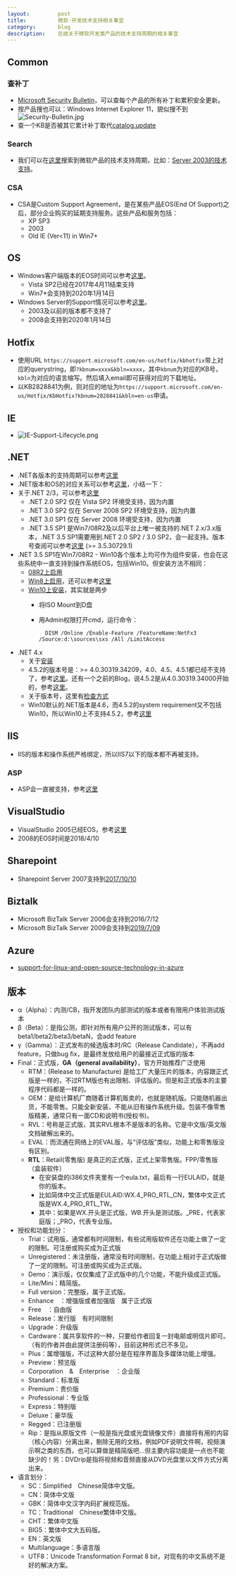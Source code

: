```yaml
---
layout:         post
title:          微软-开发技术支持相关事宜
category:       blog
description:    总结关于微软开发类产品的技术支持周期的相关事宜
---
```


## Common

### 查补丁
- [Microsoft Security Bulletin](https://technet.microsoft.com/security/bulletin/)，可以查每个产品的所有补丁和累积安全更新。
- 按产品搜也可以：Windows Internet Explorer 11，貌似搜不到
![Security-Bulletin.jpg](/images/weblink/b257bb1d42524fbc8013ab5c945d1fc3-MS-Security-Bulletin.png)
- 查一个KB是否被其它累计补丁取代[catalog.update](https://catalog.update.microsoft.com/v7/site/Search.aspx?q=3199375%20)

### Search
- 我们可以在[这里](https://support.microsoft.com/zh-cn/lifecycle/search)搜索到微软产品的技术支持周期，比如：[Server 2003的技术支持](https://support.microsoft.com/zh-cn/lifecycle/search?sort=PN&qid=&alpha=Microsoft%20Windows%20Server%202003&Filter=FilterNO)。

### CSA
- CSA是Custom Support Agreement，是在某些产品EOS(End Of Support)之后，部分企业购买的延期支持服务。这些产品和服务包括：
	- XP SP3
	- 2003
	- Old IE (Ver<11) in Win7+

## OS
- Windows客户端版本的EOS时间可以参考[这里](http://windows.microsoft.com/en-us/windows/lifecycle)。
	- Vista SP2已经在2017年4月11结束支持
	- Win7*会支持到2020年1月14日
- Windows Server的Support情况可以参考[这里](https://support.microsoft.com/en-us/lifecycle/search?alpha=Windows%20Server)。
	- 2003及以前的版本都不支持了
	- 2008会支持到2020年1月14日

## Hotfix
- 使用URL `https://support.microsoft.com/en-us/hotfix/kbhotfix`带上对应的querystring，即`?kbnum=xxxx&kbln=xxxx`，其中`kbnum`为对应的KB号，`kbln`为对应的语言缩写。然后填入email即可获得对应的下载地址。
- 以KB2828841为例，则对应的地址为`https://support.microsoft.com/en-us/Hotfix/KbHotfix?kbnum=2828841&kbln=en-us`申请。


## IE
- ![IE-Support-Lifecycle.png](/images/weblink/b257bb1d42524fbc8013ab5c945d1fc3-IE-Support-Lifecycle.png)

## .NET
- .NET各版本的支持周期可以参考[这里](https://support.microsoft.com/zh-cn/lifecycle#gp/Framework_FAQ)
- .NET版本和OS的对应关系可以参考[这里](https://blogs.msdn.microsoft.com/astebner/2007/03/14/mailbag-what-version-of-the-net-framework-is-included-in-what-version-of-the-os/)，小结一下：
- 关于.NET 2/3，可以参考[这里](https://support.microsoft.com/en-us/kb/2696944)
	- .NET 2.0 SP2 仅在 Vista SP2 环境受支持，因为内置
	- .NET 3.0 SP2 仅在 Server 2008 SP2 环境受支持，因为内置
	- .NET 3.0 SP1 仅在 Server 2008 环境受支持，因为内置
	- .NET 3.5 SP1 是Win7/08R2及以后平台上唯一被支持的.NET 2.x/3.x版本，.NET 3.5 SP1需要用到.NET 2.0 SP2 / 3.0 SP2，会一起支持。版本号查阅可以参考[这里](https://blogs.msdn.microsoft.com/astebner/2005/07/12/what-net-framework-version-numbers-go-with-what-service-pack/) (>= 3.5.30729.1)
- .NET 3.5 SP1在Win7/08R2 - Win10各个版本上均可作为组件安装，也会在这些系统中一直支持到操作系统EOS，包括Win10。但安装方法不相同：
	- [08R2上启用](https://blogs.msdn.microsoft.com/sqlblog/2010/01/08/how-to-installenable-net-3-5-sp1-on-windows-server-2008-r2-for-sql-server-2008-and-sql-server-2008-r2/)
	- [Win8上启用](https://support.microsoft.com/en-us/kb/2785188)，还可以参考[这里](https://msdn.microsoft.com/en-us/library/hh506443(v=vs.110).aspx)
	- [Win10上安装](https://blogs.technet.microsoft.com/mniehaus/2015/08/31/adding-features-including-net-3-5-to-windows-10/)，其实就是两步
        - 将ISO Mount到D盘
        - 用Admin权限打开cmd，运行命令：
        
                DISM /Online /Enable-Feature /FeatureName:NetFx3 /Source:d:\sources\sxs /All /LimitAccess
                
- .NET 4.x
	- 关于[安装](https://msdn.microsoft.com/en-us/library/5a4x27ek(v=vs.110).aspx)
	- 4.5.2的版本号是：>= 4.0.30319.34209，4.0、4.5、4.5.1都已经不支持了，参考[这里](https://blogs.msdn.microsoft.com/dougste/2016/03/17/file-version-history-for-clr-4-x/)。还有一个之前的Blog，说4.5.2是从4.0.30319.34000开始的，参考[这里](https://blogs.msdn.microsoft.com/rodneyviana/2014/12/23/identifying-the-net-version-you-are-running-2-0-4-5-4-5-1-or-4-5-2/)。
	- 关于版本号，这里有[检查方式](https://msdn.microsoft.com/en-us/library/hh925568(v=vs.110).aspx)
	- Win10默认的.NET版本是4.6，而4.5.2的system requirement又不包括Win10，所以Win10上不支持4.5.2，参考[这里](https://www.microsoft.com/en-us/download/details.aspx?id=42643)

## IIS
- IIS的版本和操作系统严格绑定，所以IIS7以下的版本都不再被支持。

### ASP
- ASP会一直被支持，参考[这里](https://support.microsoft.com/en-us/kb/2669020)

## VisualStudio
- VisualStudio 2005已经EOS，参考[这里](https://support.microsoft.com/zh-cn/lifecycle/search?sort=PN&alpha=Visual%20Studio&Filter=FilterNO)
- 2008的EOS时间是2018/4/10

## Sharepoint
- Sharepoint Server 2007支持到[2017/10/10](https://support.microsoft.com/zh-cn/lifecycle/search?sort=PN&qid=&alpha=SharePoint%20Server%202007&Filter=FilterNO)

## Biztalk
- Microsoft BizTalk Server 2006会支持到2016/7/12
- Microsoft BizTalk Server 2009会支持到[2019/7/09](https://support.microsoft.com/zh-cn/lifecycle/search?sort=PN&alpha=Microsoft%20BizTalk%20Server%202009&Filter=FilterNO)

## Azure
- [support-for-linux-and-open-source-technology-in-azure](https://support.microsoft.com/uz-latn-uz/help/2941892/support-for-linux-and-open-source-technology-in-azure)

## 版本
- α（Alpha）：内测/CB，指开发团队内部测试的版本或者有限用户体验测试版本
- β（Beta）：是指公测，即针对所有用户公开的测试版本，可以有beta1/beta2/beta3/betaN，会add feature
- γ（Gamma）：正式发布的候选版本时/RC（Release Candidate），不再add feature，只做bug fix，是最终发放给用户的最接近正式版的版本
- Final：正式版，**GA（general availability）**，官方开始推荐广泛使用
	- RTM：(Release to Manufacture) 是给工厂大量压片的版本，内容跟正式版是一样的，不过RTM版也有出限制、评估版的。但是和正式版本的主要程序代码都是一样的。 
	- OEM：是给计算机厂商随着计算机贩卖的，也就是随机版。只能随机器出货，不能零售。只能全新安装，不能从旧有操作系统升级。包装不像零售版精美，通常只有一面CD和说明书(授权书)。 
	- RVL：号称是正式版，其实RVL根本不是版本的名称。它是中文版/英文版文档破解出来的。 
	- EVAL：而流通在网络上的EVAL版，与“评估版”类似，功能上和零售版没有区别。 
	- **RTL**：Retail(零售版) 是真正的正式版，正式上架零售版。FPP/零售版（盒装软件）
		- 在安装盘的i386文件夹里有一个eula.txt，最后有一行EULAID，就是你的版本。
		- 比如简体中文正式版是EULAID:WX.4_PRO_RTL_CN，繁体中文正式版是WX.4_PRO_RTL_TW。
		- 其中：如果是WX.开头是正式版，WB.开头是测试版。_PRE，代表家庭版；_PRO，代表专业版。 
- 授权和功能划分： 
	- Trial：试用版，通常都有时间限制，有些试用版软件还在功能上做了一定的限制。可注册或购买成为正式版 
	- Unregistered：未注册版，通常没有时间限制，在功能上相对于正式版做了一定的限制。可注册或购买成为正式版。 
	- Demo：演示版，仅仅集成了正式版中的几个功能，不能升级成正式版。 
	- Lite/Mini：精简版。 
	- Full version：完整版，属于正式版。 
	- Enhance　：增强版或者加强版　属于正式版
	- Free　：自由版 
	- Release：发行版　有时间限制 
	- Upgrade：升级版 
	- Cardware：属共享软件的一种，只要给作者回复一封电邮或明信片即可。（有的作者并由此提供注册码等），目前这种形式已不多见。
	- Plus：属增强版，不过这种大部分是在程序界面及多媒体功能上增强。 
	- Preview：预览版 
	- Corporation　&　Enterprise　：企业版 
	- Standard：标准版 
	- Premium：贵价版 
	- Professional：专业版 
	- Express：特别版 
	- Deluxe：豪华版 
	- Regged：已注册版 
	- Rip：是指从原版文件（一般是指光盘或光盘镜像文件）直接将有用的内容（核心内容）分离出来，剔除无用的文档，例如PDF说明文件啊，视频演示啊之类的东西，也可以算做是精简版吧…但主要内容功能是一点也不能缺少的！另：DVDrip是指将视频和音频直接从DVD光盘里以文件方式分离出来。 
- 语言划分： 
	- SC：Simplified　Chinese简体中文版。 
	- CN：简体中文版 
	- GBK：简体中文汉字内码扩展规范版。 
	- TC：Traditional　Chinese繁体中文版。 
	- CHT：繁体中文版 
	- BIG5：繁体中文大五码版。 
	- EN：英文版 
	- Multilanguage：多语言版 
	- UTF8：Unicode Transformation Format 8 bit，对现有的中文系统不是好的解决方案。  
